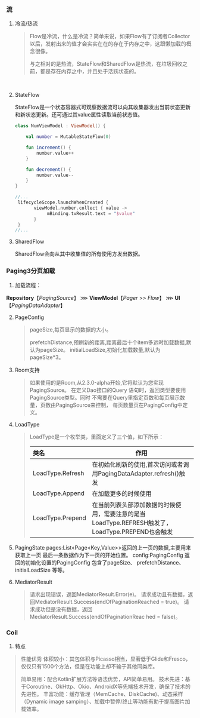 ### 流

1. 冷流/热流

   > Flow是冷流，什么是冷流？简单来说，如果Flow有了订阅者Collector以后，发射出来的值才会实实在在的存在于内存之中，这跟懒加载的概念很像。
   >
   > 与之相对的是热流，StateFlow和SharedFlow是热流，在垃圾回收之前，都是存在内存之中，并且处于活跃状态的。

​    

2. StateFlow

   StateFlow是一个状态容器式可观察数据流可以向其收集器发出当前状态更新
   和新状态更新。还可通过其value属性读取当前状态值。

   ```kotlin
   class NumViewModel : ViewModel() {
   
       val number = MutableStateFlow(0)
   
       fun increment() {
           number.value++
       }
   
       fun decrement() {
           number.value--
       }
   }
   
   //...
    lifecycleScope.launchWhenCreated {
          viewModel.number.collect { value ->
               mBinding.tvResult.text = "$value"
          }
    }
   //...
   ```

   

3. SharedFlow 

   SharedFlow会向从其中收集值的所有使用方发出数据。



### Paging3分页加载

1. 加载流程：

   

**Repository**【*PagingSource*】     ⋙    **ViewModel**【*Pager* >> *Flow<PagingData>*】   ⋙    **UI**【*PagingDataAdapter*】



2. PageConfig

   > pageSize,每页显示的数据的大小。
   >
   > prefetchDistance,预刷新的距离,距离最后十个item多远时加载数据,默认为pageSize。
   > initialLoadSize,初始化加载数量,默认为pageSize*3。

3. Room支持

   > 如果使用的是Room,从2.3.0-alpha开始,它将默认为您实现PagingSource。
   > 在定义Dao接口的Query 语句时，返回类型要使用PagingSource类型。同时
   > 不需要在Query里指定页数和每页展示数量，页数由PagingSource来控制，
   > 每页数量页在PagingConfig中定义。

4. LoadType

   > LoadType是一个枚举类，里面定义了三个值，如下所示：
   >
   > | 类名             | 作用                                                         |
   > | :--------------- | ------------------------------------------------------------ |
   > | LoadType.Refresh | 在初始化刷新的使用,首次访问或者调用PagingDataAdapter.refresh()触发 |
   > | LoadType.Append  | 在加载更多的时候使用                                         |
   > | LoadType.Prepend | 在当前列表头部添加数据的时候使用，需要注意的是当LoadType.REFRESH触发了，LoadType.PREPEND也会触发 |



5. PagingState
   pages:List<Page<Key,Value>>返回的上一页的数据,主要用来获取上一页
   最后一条数据作为下一页的开始位置。
   config:PagingConfig 返回的初始化设置的PagingConfig 包含了pageSize、
   prefetchDistance、initialLoadSize 等等。

6. MediatorResult

   > 请求出现错误，返回MediatorResult.Error(e)。
   > 请求成功且有数据，返回MediatorResult.Success(endOfPaginationReached
   > = true)。
   > 请求成功但是没有数据，返回MediatorResult.Success(endOfPaginationReac
   > hed = false)。

### Coil

1. 特点

> 性能优秀
> 体积较小：其包体积与Picasso相当，显著低于Glide和Fresco，仅仅只有1500个方法，但是在功能上却不输于其他同类库。
>
> 简单易用：配合Kotlin扩展方法等语法优势，APl简单易用。
> 技术先进：基于Coroutine、OkHttp、Okio、AndroidX等先端技术开发，确保了技术的先进性。
> 丰富功能：缓存管理（MemCache、DiskCache)、动态采样（Dynamic image samping）、加载中暂停/终止等功能有助于提高图片加载效率。


